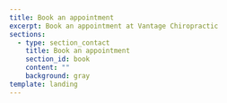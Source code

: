 ```yaml
---
title: Book an appointment
excerpt: Book an appointment at Vantage Chiropractic
sections:
  - type: section_contact
    title: Book an appointment
    section_id: book
    content: ""
    background: gray
template: landing
---
```

